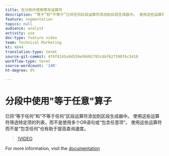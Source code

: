 ```yaml
---
title: 在分割中使用等号运算符
description: “等于”和“不等于”已将任何区段运算符添加到区段生成器中。 使用这些运算符筛选特定项的列表，而不是使用多个OR语句或包含任何。 使用这些运算符而不是包含任何运算符也有助于提高查询速度。
feature: segmentation
topics: null
audience: analyst
activity: use
doc-type: feature video
team: Technical Marketing
kt: 4844
translation-type: tm+mt
source-git-commit: 4f8f8145a9d559e99d01783c6bf62f590f6c5410
workflow-type: tm+mt
source-wordcount: '140'
ht-degree: 0%

---
```



# 分段中使用&quot;等于任意&quot;算子

已将“等于任何”和“不等于任何”区段运算符添加到区段生成器中。 使用这些运算符筛选特定项的列表，而不是使用多个OR语句或“包含任意项”。 使用这些运算符而不是“包含任何”也有助于提高查询速度。

>[!VIDEO](https://video.tv.adobe.com/v/32960/?quality=12)

For more information, visit the [documentation](https://docs.adobe.com/content/help/en/analytics/components/segmentation/segment-reference/seg-operators.html)
